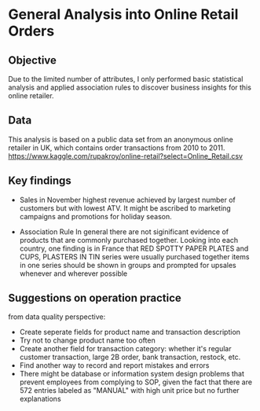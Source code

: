 # General Analysis into Online Retail Orders

## Objective
Due to the limited number of attributes, I only performed basic statistical analysis and applied association rules to discover business insights for this online retailer.

## Data
This analysis is based on a public data set from an anonymous online retailer in UK, which contains order transactions from 2010 to 2011. 
https://www.kaggle.com/rupakroy/online-retail?select=Online_Retail.csv

## Key findings

- Sales in November
highest revenue achieved by largest number of customers but with lowest ATV. 
It might be ascribed to marketing campaigns and promotions for holiday season.

- Association Rule
In general there are not siginificant evidence of products that are commonly purchased together. 
Looking into each country, one finding is in France that RED SPOTTY PAPER PLATES and CUPS, PLASTERS IN TIN series were usually purchased together
items in one series should be shown in groups and prompted for upsales whenever and wherever possible

## Suggestions on operation practice
from data quality perspective:

- Create seperate fields for product name and transaction description
- Try not to change product name too often
- Create another field for transaction category: whether it's regular customer transaction, large 2B order, bank transaction, restock, etc.
- Find another way to record and report mistakes and errors
- There might be database or information system design problems that prevent employees from complying to SOP, given the fact that there are 572 entries labeled as "MANUAL" with high unit price but no further explanations
